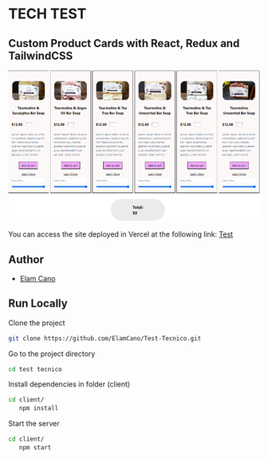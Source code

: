 # TECH TEST

## Custom Product Cards with React, Redux and TailwindCSS

![cover](https://github.com/ElamCano/Test-Tecnico/blob/main/cover.png)

You can access the site deployed in Vercel at the following link: [Test](https://test-tecnico-rust.vercel.app/)

## Author

- [Elam Cano](https://www.linkedin.com/in/elam-cano-bb0419239/)

## Run Locally

Clone the project

```bash
git clone https://github.com/ElamCano/Test-Tecnico.git
```

Go to the project directory

```bash
cd test tecnico
```

Install dependencies in folder (client)

```bash
cd client/
   npm install
```

Start the server

```bash
cd client/
   npm start
```
